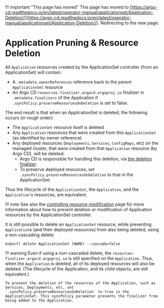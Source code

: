 <meta http-equiv="refresh" content="1; url='https://argo-cd.readthedocs.io/en/latest/operator-manual/applicationset/Application-Deletion/'" />

!!! important "This page has moved"
    This page has moved to [https://argo-cd.readthedocs.io/en/latest/operator-manual/applicationset/Application-Deletion//](https://argo-cd.readthedocs.io/en/latest/operator-manual/applicationset/Application-Deletion//). Redirecting to the new page.

# Application Pruning & Resource Deletion

All `Application` resources created by the ApplicationSet controller (from an ApplicationSet) will contain:

- A `.metadata.ownerReferences` reference back to the *parent* `ApplicationSet` resource
- An Argo CD `resources-finalizer.argocd.argoproj.io` finalizer in `.metadata.finalizers` of the Application if `.syncPolicy.preserveResourcesOnDeletion` is set to false.

The end result is that when an ApplicationSet is deleted, the following occurs (in rough order):

- The `ApplicationSet` resource itself is deleted
- Any `Application` resources that were created from this `ApplicationSet` (as identified by owner reference)
- Any deployed resources (`Deployments`, `Services`, `ConfigMaps`, etc) on the managed cluster, that were created from that `Application` resource (by Argo CD), will be deleted.
    - Argo CD is responsible for handling this deletion, via [the deletion finalizer](https://argo-cd.readthedocs.io/en/stable/user-guide/app_deletion/#about-the-deletion-finalizer).
    - To preserve deployed resources, set `.syncPolicy.preserveResourcesOnDeletion` to true in the ApplicationSet.

Thus the lifecycle of the `ApplicationSet`, the `Application`, and the `Application`'s resources, are equivalent.

!!! note
    See also the [controlling resource modification](Controlling-Resource-Modification.md) page for more information about how to prevent deletion or modification of Application resources by the ApplicationSet controller.

It *is* still possible to delete an `ApplicationSet` resource, while preventing `Application`s (and their deployed resources) from also being deleted, using a non-cascading delete:
```
kubectl delete ApplicationSet (NAME) --cascade=false
```

!!! warning
    Even if using a non-cascaded delete, the `resources-finalizer.argocd.argoproj.io` is still specified on the `Application`. Thus, when the `Application` is deleted, all of its deployed resources will also be deleted. (The lifecycle of the Application, and its *child* objects, are still equivalent.)

    To prevent the deletion of the resources of the Application, such as Services, Deployments, etc, set `.syncPolicy.preserveResourcesOnDeletion` to true in the ApplicationSet. This syncPolicy parameter prevents the finalizer from being added to the Application.
